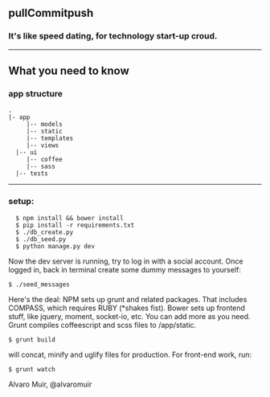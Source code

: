 ## pullCommitpush
### It's like speed dating, for technology start-up croud.

----
## What you need to know

### app structure
```
.
|- app
     |-- models
     |-- static
     |-- templates
     |-- views
  |-- ui
     |-- coffee
     |-- sass
  |-- tests
```
---

### setup:
```
  $ npm install && bower install
  $ pip install -r requirements.txt
  $ ./db_create.py
  $ ./db_seed.py
  $ python manage.py dev
```
Now the dev server is running, try to log in with a social account.
Once logged in, back in terminal create some dummy messages to yourself:
```
$ ./seed_messages
```


Here's the deal:
NPM sets up grunt and related packages. That includes COMPASS, which requires RUBY (*shakes fist).
Bower sets up frontend stuff, like jquery, moment, socket-io, etc. You can add more as you need.
Grunt compiles coffeescript and scss files to /app/static. 

```
$ grunt build 
```
will concat, minify and uglify files for production. For front-end work, run:
```
$ grunt watch

```


Alvaro Muir, @alvaromuir